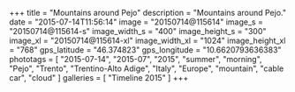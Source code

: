 +++
title = "Mountains around Pejo"
description = "Mountains around Pejo."
date = "2015-07-14T11:56:14"
image = "20150714@115614"
image_s = "20150714@115614-s"
image_width_s = "400"
image_height_s = "300"
image_xl = "20150714@115614-xl"
image_width_xl = "1024"
image_height_xl = "768"
gps_latitude = "46.374823"
gps_longitude = "10.6620793636383"
phototags = [ "2015-07-14", "2015-07", "2015", "summer", "morning", "Pejo", "Trento", "Trentino-Alto Adige", "Italy", "Europe", "mountain", "cable car", "cloud" ]
galleries = [ "Timeline 2015" ]
+++
